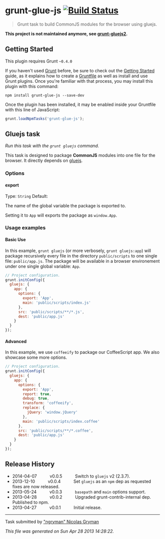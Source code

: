# grunt-glue-js [![Build Status](https://travis-ci.org/ngryman/grunt-glue-js.png?branch=master)](https://travis-ci.org/ngryman/grunt-glue-js)

> Grunt task to build CommonJS modules for the browser using gluejs.


**This project is not maintained anymore, see [grunt-gluejs2](https://github.com/devatwork/grunt-gluejs2).**



## Getting Started
This plugin requires Grunt `~0.4.0`

If you haven't used [Grunt](http://gruntjs.com/) before, be sure to check out the [Getting Started](http://gruntjs.com/getting-started) guide, as it explains how to create a [Gruntfile](http://gruntjs.com/sample-gruntfile) as well as install and use Grunt plugins. Once you're familiar with that process, you may install this plugin with this command:

```shell
npm install grunt-glue-js --save-dev
```

Once the plugin has been installed, it may be enabled inside your Gruntfile with this line of JavaScript:

```js
grunt.loadNpmTasks('grunt-glue-js');
```




## Gluejs task
_Run this task with the `grunt gluejs` command._

This task is designed to package __CommonJS__ modules into one file for the browser.
It directly depends on [gluejs].

[gluejs]: http://mixu.net/gluejs/
### Options

#### export
Type: `String`
Default: 

The name of the global variable the package is exported to.

Setting it to `App` will exports the package as `window.App`.
### Usage examples

#### Basic Use
In this example, `grunt gluejs` (or more verbosely, `grunt gluejs:app`) will package recursively every file in the directory `public/scripts` to one single file: `public/app.js`. The package will be available in a browser environement under one single global variable: `App`.

```javascript
// Project configuration.
grunt.initConfig({
  gluejs: {
    app: {
      options: {
        export: 'App',
        main: 'public/scripts/index.js'
      },
      src: 'public/scripts/**/*.js',
      dest: 'public/app.js'
    }
  }
});
```

#### Advanced
In this example, we use `coffeeify` to package our CoffeeScript app. We also showcase some more options.

```javascript
// Project configuration.
grunt.initConfig({
  gluejs: {
    app: {
      options: {
        export: 'App',
        report: true,
        debug: true,
        transform: 'coffeeify',
        replace: {
          jQuery: 'window.jQuery'
        },
        main: 'public/scripts/index.coffee'
      },
      src: 'public/scripts/**/*.coffee',
      dest: 'public/app.js'
    }
  }
});
```

## Release History

 * 2014-04-07   v0.0.5   Switch to `gluejs` v2 (2.3.7).
 * 2013-12-10   v0.0.4   Set `gluejs` as an `npm` dep as requested fixes are now released.
 * 2013-05-24   v0.0.3   `basepath` and `main` options support.
 * 2013-04-28   v0.0.2   Upgraded grunt-contrib-internal dep. Published to npm.
 * 2013-04-27   v0.0.1   Initial release.

---

Task submitted by ["ngryman" Nicolas Gryman](http://ngryman.sh)

*This file was generated on Sun Apr 28 2013 14:28:22.*

